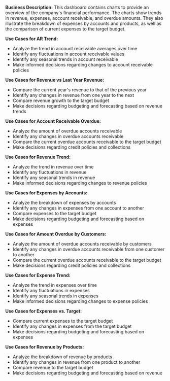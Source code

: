 **Business Description:** This dashboard contains charts to provide an overview of the company's financial performance. The charts show trends in revenue, expenses, account receivable, and overdue amounts. They also illustrate the breakdown of expenses by accounts and products, as well as the comparison of current expenses to the target budget.

**Use Cases for AR Trend:**
- Analyze the trend in account receivable averages over time
- Identify any fluctuations in account receivable values
- Identify any seasonal trends in account receivable
- Make informed decisions regarding changes to account receivable policies

**Use Cases for Revenue vs Last Year Revenue:**
- Compare the current year's revenue to that of the previous year
- Identify any changes in revenue from one year to the next
- Compare revenue growth to the target budget
- Make decisions regarding budgeting and forecasting based on revenue trends

**Use Cases for Account Receivable Overdue:**
- Analyze the amount of overdue accounts receivable
- Identify any changes in overdue accounts receivable
- Compare the current overdue accounts receivable to the target budget
- Make decisions regarding credit policies and collections

**Use Cases for Revenue Trend:**
- Analyze the trend in revenue over time
- Identify any fluctuations in revenue
- Identify any seasonal trends in revenue
- Make informed decisions regarding changes to revenue policies

**Use Cases for Expenses by Accounts:**
- Analyze the breakdown of expenses by accounts
- Identify any changes in expenses from one account to another
- Compare expenses to the target budget
- Make decisions regarding budgeting and forecasting based on expenses

**Use Cases for Amount Overdue by Customers:**
- Analyze the amount of overdue accounts receivable by customers
- Identify any changes in overdue accounts receivable from one customer to another
- Compare the current overdue accounts receivable to the target budget
- Make decisions regarding credit policies and collections

**Use Cases for Expense Trend:**
- Analyze the trend in expenses over time
- Identify any fluctuations in expenses
- Identify any seasonal trends in expenses
- Make informed decisions regarding changes to expense policies

**Use Cases for Expenses vs. Target:**
- Compare current expenses to the target budget
- Identify any changes in expenses from the target budget
- Make decisions regarding budgeting and forecasting based on expenses

**Use Cases for Revenue by Products:**
- Analyze the breakdown of revenue by products
- Identify any changes in revenue from one product to another
- Compare revenue to the target budget
- Make decisions regarding budgeting and forecasting based on revenue
